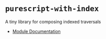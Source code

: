 # `purescript-with-index`

A tiny library for composing indexed traversals

- [Module Documentation](generated-docs/Data/WithIndex.purs)
